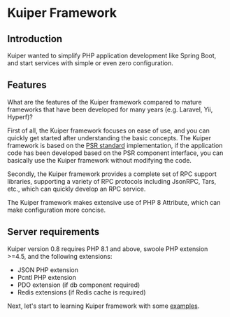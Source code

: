 # Kuiper Framework

## Introduction

Kuiper wanted to simplify PHP application development like Spring Boot, and start services with simple or even zero configuration.

## Features

What are the features of the Kuiper framework compared to mature frameworks that have been developed for many years (e.g. Laravel, Yii, Hyperf)?

First of all, the Kuiper framework focuses on ease of use, and you can quickly get started after understanding the basic concepts. The Kuiper framework is based on the [PSR standard](https://www.php-fig.org/psr) implementation, if the application code has been developed based on the PSR component interface, you can basically use the Kuiper framework without modifying the code.

Secondly, the Kuiper framework provides a complete set of RPC support libraries, supporting a variety of RPC protocols including JsonRPC, Tars, etc., which can quickly develop an RPC service.

The Kuiper framework makes extensive use of PHP 8 Attribute, which can make configuration more concise.

## Server requirements

Kuiper version 0.8 requires PHP 8.1 and above, swoole PHP extension >=4.5, and the following extensions:
- JSON PHP extension
- Pcntl PHP extension
- PDO extension (if db component required)
- Redis extensions (if Redis cache is required)

Next, let's start to learning Kuiper framework with some [examples](tutorial.md).
